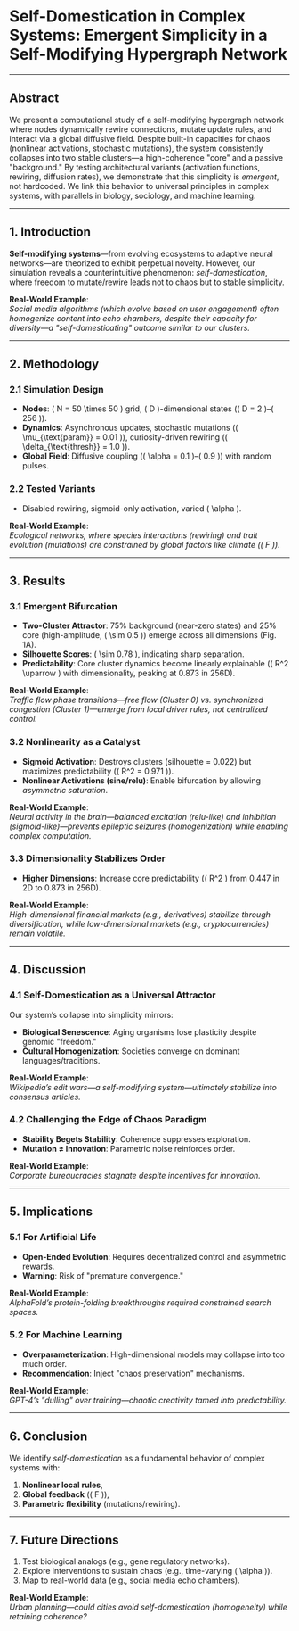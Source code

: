 # Self-Domestication in Complex Systems: Emergent Simplicity in a Self-Modifying Hypergraph Network  

---

## Abstract  
We present a computational study of a self-modifying hypergraph network where nodes dynamically rewire connections, mutate update rules, and interact via a global diffusive field. Despite built-in capacities for chaos (nonlinear activations, stochastic mutations), the system consistently collapses into two stable clusters—a high-coherence "core" and a passive "background." By testing architectural variants (activation functions, rewiring, diffusion rates), we demonstrate that this simplicity is *emergent*, not hardcoded. We link this behavior to universal principles in complex systems, with parallels in biology, sociology, and machine learning.  

---

## 1. Introduction  
**Self-modifying systems**—from evolving ecosystems to adaptive neural networks—are theorized to exhibit perpetual novelty. However, our simulation reveals a counterintuitive phenomenon: *self-domestication*, where freedom to mutate/rewire leads not to chaos but to stable simplicity.  

**Real-World Example**:  
*Social media algorithms (which evolve based on user engagement) often homogenize content into echo chambers, despite their capacity for diversity—a "self-domesticating" outcome similar to our clusters.*  

---

## 2. Methodology  
### 2.1 Simulation Design  
- **Nodes**: \( N = 50 \times 50 \) grid, \( D \)-dimensional states (\( D = 2 \)–\( 256 \)).  
- **Dynamics**: Asynchronous updates, stochastic mutations (\( \mu_{\text{param}} = 0.01 \)), curiosity-driven rewiring (\( \delta_{\text{thresh}} = 1.0 \)).  
- **Global Field**: Diffusive coupling (\( \alpha = 0.1 \)–\( 0.9 \)) with random pulses.  

### 2.2 Tested Variants  
- Disabled rewiring, sigmoid-only activation, varied \( \alpha \).  

**Real-World Example**:  
*Ecological networks, where species interactions (rewiring) and trait evolution (mutations) are constrained by global factors like climate (\( F \)).*  

---

## 3. Results  
### 3.1 Emergent Bifurcation  
- **Two-Cluster Attractor**: 75% background (near-zero states) and 25% core (high-amplitude, \( \sim 0.5 \)) emerge across all dimensions (Fig. 1A).  
- **Silhouette Scores**: \( \sim 0.78 \), indicating sharp separation.  
- **Predictability**: Core cluster dynamics become linearly explainable (\( R^2 \uparrow \) with dimensionality, peaking at 0.873 in 256D).  

**Real-World Example**:  
*Traffic flow phase transitions—free flow (Cluster 0) vs. synchronized congestion (Cluster 1)—emerge from local driver rules, not centralized control.*  

### 3.2 Nonlinearity as a Catalyst  
- **Sigmoid Activation**: Destroys clusters (silhouette = 0.022) but maximizes predictability (\( R^2 = 0.971 \)).  
- **Nonlinear Activations (sine/relu)**: Enable bifurcation by allowing *asymmetric saturation*.  

**Real-World Example**:  
*Neural activity in the brain—balanced excitation (relu-like) and inhibition (sigmoid-like)—prevents epileptic seizures (homogenization) while enabling complex computation.*  

### 3.3 Dimensionality Stabilizes Order  
- **Higher Dimensions**: Increase core predictability (\( R^2 \) from 0.447 in 2D to 0.873 in 256D).  

**Real-World Example**:  
*High-dimensional financial markets (e.g., derivatives) stabilize through diversification, while low-dimensional markets (e.g., cryptocurrencies) remain volatile.*  

---

## 4. Discussion  
### 4.1 Self-Domestication as a Universal Attractor  
Our system’s collapse into simplicity mirrors:  
- **Biological Senescence**: Aging organisms lose plasticity despite genomic "freedom."  
- **Cultural Homogenization**: Societies converge on dominant languages/traditions.  

**Real-World Example**:  
*Wikipedia’s edit wars—a self-modifying system—ultimately stabilize into consensus articles.*  

### 4.2 Challenging the Edge of Chaos Paradigm  
- **Stability Begets Stability**: Coherence suppresses exploration.  
- **Mutation ≠ Innovation**: Parametric noise reinforces order.  

**Real-World Example**:  
*Corporate bureaucracies stagnate despite incentives for innovation.*  

---

## 5. Implications  
### 5.1 For Artificial Life  
- **Open-Ended Evolution**: Requires decentralized control and asymmetric rewards.  
- **Warning**: Risk of "premature convergence."  

**Real-World Example**:  
*AlphaFold’s protein-folding breakthroughs required constrained search spaces.*  

### 5.2 For Machine Learning  
- **Overparameterization**: High-dimensional models may collapse into too much order.  
- **Recommendation**: Inject "chaos preservation" mechanisms.  

**Real-World Example**:  
*GPT-4’s "dulling" over training—chaotic creativity tamed into predictability.*  

---

## 6. Conclusion  
We identify *self-domestication* as a fundamental behavior of complex systems with:  
1. **Nonlinear local rules**,  
2. **Global feedback** (\( F \)),  
3. **Parametric flexibility** (mutations/rewiring).  

---

## 7. Future Directions  
1. Test biological analogs (e.g., gene regulatory networks).  
2. Explore interventions to sustain chaos (e.g., time-varying \( \alpha \)).  
3. Map to real-world data (e.g., social media echo chambers).  

**Real-World Example**:  
*Urban planning—could cities avoid self-domestication (homogeneity) while retaining coherence?*  

